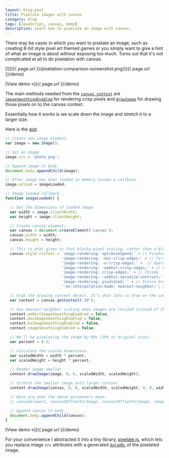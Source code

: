 ```yaml
---
layout: blog-post
title: Pixelate images with Canvas
category: blog
tags: [JavaScript, canvas, demo]
description: Learn how to pixelate an image with canvas.
---
```

There may be cases in which you want to pixelate an image, such as creating 8-bit style pixel art themed games or you simply want to give a hint of what an image is about without exposing too much. Turns out that it's not complicated at all to do pixelation with canvas.

[![]({{ page.url }}/pixelation-comparison-screenshot.png)]({{ page.url }}/demo)

[View demo »]({{ page.url }}/demo)

The main methods needed from the [`canvas context`](https://developer.mozilla.org/en-US/docs/Web/API/CanvasRenderingContext2D) are [`imageSmoothingEnabled`](https://developer.mozilla.org/en-US/docs/Web/API/CanvasRenderingContext2D.imageSmoothingEnabled) for rendering crisp pixels and [`drawImage`](https://developer.mozilla.org/en-US/docs/Web/API/CanvasRenderingContext2D.drawImage) for drawing those pixels on to the canvas context.

Essentially how it works is we scale down the image and stretch it to a larger size.

Here is the [gist](https://gist.github.com/miguelmota/c64d8ef769df7faf5fc9):

```javascript
// Create new image element.
var image = new Image();

// Set an image.
image.src = 'photo.png';

// Append image to body.
document.body.appendChild(image);

// After image has been loaded in memory invoke a callback.
image.onload = imageLoaded;

// Image loaded callback.
function imageLoaded() {

  // Get the dimensions of loaded image.
  var width = image.clientWidth;
  var height = image.clientHeight;

  // Create canvas element.
  var canvas = document.createElement('canvas');
  canvas.width = width;
  canvas.height = height;

  // This is what gives us that blocky pixel styling, rather than a blend between pixels.
  canvas.style.cssText = 'image-rendering: optimizeSpeed;' + // FireFox < 6.0
                         'image-rendering: -moz-crisp-edges;' + // FireFox
                         'image-rendering: -o-crisp-edges;' +  // Opera
                         'image-rendering: -webkit-crisp-edges;' + // Chrome
                         'image-rendering: crisp-edges;' + // Chrome
                         'image-rendering: -webkit-optimize-contrast;' + // Safari
                         'image-rendering: pixelated; ' + // Future browsers
                         '-ms-interpolation-mode: nearest-neighbor;'; // IE

  // Grab the drawing context object. It's what lets us draw on the canvas.
  var context = canvas.getContext('2d');

  // Use nearest-neighbor scaling when images are resized instead of the resizing algorithm to create blur.
  context.webkitImageSmoothingEnabled = false;
  context.mozImageSmoothingEnabled = false;
  context.msImageSmoothingEnabled = false;
  context.imageSmoothingEnabled = false;

  // We'll be pixelating the image by 80% (20% of original size).
  var percent = 0.2;

  // Calculate the scaled dimensions.
  var scaledWidth = width * percent;
  var scaledHeight = height * percent;

  // Render image smaller.
  context.drawImage(image, 0, 0, scaledWidth, scaledHeight);

  // Stretch the smaller image onto larger context.
  context.drawImage(canvas, 0, 0, scaledWidth, scaledHeight, 0, 0, width, height);

  // Here are what the above parameters mean:
  // canvasElement, canvasXOffsetForImage, canvasYOffsetForImage, imageWidth, imageHeight, imageXOffset, imageYOffset, destinationImageWidth, destinationImageHeight

  // Append canvas to body.
  document.body.appendChild(canvas);
}
```

[View demo »]({{ page.url }}/demo)

For your convenience I abstracted it into a tiny library, [pixelate.js](https://github.com/miguelmota/pixelate), which lets you replace image `src` attributes with a generated [`dataURL`](https://developer.mozilla.org/en-US/docs/Web/API/HTMLCanvasElement.toDataURL) of the pixelated image.
